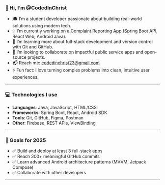 ### 👋 Hi, I’m @CodedInChrist

- 🎓 I’m a student developer passionate about building real-world solutions using modern tech.
- 💡 I’m currently working on a Complaint Reporting App (Spring Boot API, React Web, Android Java).
- 🌱 I’m learning more about full-stack development and version control with Git and GitHub.
- 🤝 I’m looking to collaborate on impactful public service apps and open-source projects.
- 📬 Reach me: codedinchrist23@gmail.com
- ⚡ Fun fact: I love turning complex problems into clean, intuitive user experiences.

---

### 💻 Technologies I use

- **Languages**: Java, JavaScript, HTML/CSS
- **Frameworks**: Spring Boot, React, Android SDK
- **Tools**: Git, GitHub, Figma, Postman
- **Other**: Firebase, REST APIs, ViewBinding

---

### 📌 Goals for 2025

- ✅ Build and deploy at least 3 full-stack apps
- ✅ Reach 300+ meaningful GitHub commits
- ✅ Learn advanced Android architecture patterns (MVVM, Jetpack Compose)
- ✅ Collaborate with other developers

---
